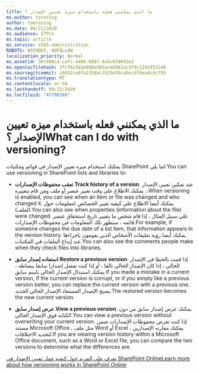 ```yaml
---
title: ما الذي يمكنني فعله باستخدام ميزه تعيين الإصدار ؟
ms.author: toresing
author: tomresing
ms.date: 04/21/2020
ms.audience: ITPro
ms.topic: article
ms.service: o365-administration
ROBOTS: NOINDEX, NOFOLLOW
localization_priority: Normal
ms.assetid: 36c890c4-cafc-4409-8887-4a5c039692e3
ms.openlocfilehash: 3fcf8c4d1e890a565ace6961ac3f9c1292953248
ms.sourcegitcommit: c6692ce0fa1358ec3529e59ca0ecdfdea4cdc759
ms.translationtype: MT
ms.contentlocale: ar-SA
ms.lasthandoff: 09/15/2020
ms.locfileid: "47798399"
---
```

# <a name="what-can-i-do-with-versioning"></a><span data-ttu-id="b8ace-102">ما الذي يمكنني فعله باستخدام ميزه تعيين الإصدار ؟</span><span class="sxs-lookup"><span data-stu-id="b8ace-102">What can I do with versioning?</span></span>

<span data-ttu-id="b8ace-103">يمكنك استخدام ميزه تعيين الإصدار في قوائم ومكتبات SharePoint لما يلي:</span><span class="sxs-lookup"><span data-stu-id="b8ace-103">You can use versioning in SharePoint lists and libraries to:</span></span>
  
- <span data-ttu-id="b8ace-104">**تعقب محفوظات الإصدارات**.</span><span class="sxs-lookup"><span data-stu-id="b8ace-104">**Track history of a version**.</span></span> <span data-ttu-id="b8ace-105">عند تمكين تعيين الإصدار ، يمكنك الاطلاع علي وقت تغيير عنصر أو ملف ومن قام بتغييره.</span><span class="sxs-lookup"><span data-stu-id="b8ace-105">When versioning is enabled, you can see when an item or file was changed and who changed it.</span></span> <span data-ttu-id="b8ace-106">يمكنك أيضا الاطلاع علي كيفيه تغيير الخصائص (معلومات حول الملف).</span><span class="sxs-lookup"><span data-stu-id="b8ace-106">You can also see when properties (information about the file) were changed.</span></span> <span data-ttu-id="b8ace-107">علي سبيل المثال ، إذا قام شخص ما بتغيير تاريخ استحقاق عنصر قائمه ، ستظهر تلك المعلومات في محفوظات الإصدارات.</span><span class="sxs-lookup"><span data-stu-id="b8ace-107">For example, if someone changes the due date of a list item, that information appears in the version history.</span></span> <span data-ttu-id="b8ace-108">يمكنك أيضا رؤية تعليقات الأشخاص الذين يقومون باجراءها عند إيداع الملفات في المكتبات.</span><span class="sxs-lookup"><span data-stu-id="b8ace-108">You can also see the comments people make when they check files into libraries.</span></span> 
    
- <span data-ttu-id="b8ace-109">**استعاده إصدار سابق**.</span><span class="sxs-lookup"><span data-stu-id="b8ace-109">**Restore a previous version**.</span></span> <span data-ttu-id="b8ace-110">إذا قمت بالخطا في الإصدار الحالي ، إذا كان الإصدار الحالي تالفا ، أو إذا كنت تفضل إصدارا سابقا ببساطه ، يمكنك استبدال الإصدار الحالي باسم سابق.</span><span class="sxs-lookup"><span data-stu-id="b8ace-110">If you made a mistake in a current version, if the current version is corrupt, or if you simply like a previous version better, you can replace the current version with a previous one.</span></span> <span data-ttu-id="b8ace-111">يصبح الإصدار المستعاد الإصدار الحالي الجديد.</span><span class="sxs-lookup"><span data-stu-id="b8ace-111">The restored version becomes the new current version.</span></span> 
    
- <span data-ttu-id="b8ace-112">**عرض إصدار سابق**.</span><span class="sxs-lookup"><span data-stu-id="b8ace-112">**View a previous version**.</span></span> <span data-ttu-id="b8ace-113">يمكنك عرض إصدار سابق من دون الكتابة فوق الإصدار الحالي.</span><span class="sxs-lookup"><span data-stu-id="b8ace-113">You can view a previous version without overwriting your current version.</span></span> <span data-ttu-id="b8ace-114">إذا كنت تعرض محفوظات الإصدارات ضمن مستند Microsoft Office ، مثل ملف Word أو Excel ، يمكنك مقارنه الإصدارين لتحديد الاختلافات.</span><span class="sxs-lookup"><span data-stu-id="b8ace-114">If you are viewing version history within a Microsoft Office document, such as a Word or Excel file, you can compare the two versions to determine what the differences are.</span></span> 
    
[<span data-ttu-id="b8ace-115">تعرف علي المزيد حول كيفيه عمل تعيين الإصدار في SharePoint Online</span><span class="sxs-lookup"><span data-stu-id="b8ace-115">Learn more about how versioning works in SharePoint Online</span></span>](https://go.microsoft.com/fwlink/?linkid=875710)
  


